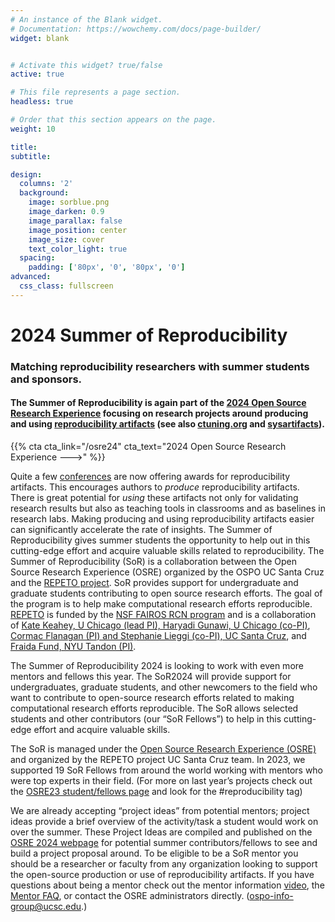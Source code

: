 ```yaml
---
# An instance of the Blank widget.
# Documentation: https://wowchemy.com/docs/page-builder/
widget: blank


# Activate this widget? true/false
active: true

# This file represents a page section.
headless: true

# Order that this section appears on the page.
weight: 10

title:
subtitle:

design:
  columns: '2'
  background:
    image: sorblue.png
    image_darken: 0.9
    image_parallax: false
    image_position: center
    image_size: cover
    text_color_light: true
  spacing:
    padding: ['80px', '0', '80px', '0']
advanced:
  css_class: fullscreen
---
```


# 2024 Summer of Reproducibility

### Matching reproducibility researchers with summer students and sponsors.

#### The **Summer of Reproducibility** is again part of the [2024 Open Source Research Experience](/osre24) focusing on research projects around producing and using [reproducibility artifacts](https://www.acm.org/publications/policies/artifact-review-and-badging-current) (see also [ctuning.org](https://ctuning.org/ae/) and [sysartifacts](https://sysartifacts.github.io)). 

{{% cta cta_link="/osre24" cta_text="2024 Open Source Research Experience --->" %}}

Quite a few [conferences](https://docs.google.com/document/d/1--Q2D0YwgNxqUfQjJohni61d554r3HpPmnjUSaKRRKQ/edit?usp=sharing) are now offering awards for reproducibility artifacts. This encourages authors to *produce* reproducibility artifacts. There is great potential for *using* these artifacts not only for validating research results but also as teaching tools in classrooms and as baselines in research labs. Making producing and using reproducibility artifacts easier can significantly accelerate the rate of insights. The Summer of Reproducibility gives summer students the opportunity to help out in this cutting-edge effort and acquire valuable skills related to reproducibility. The Summer of Reproducibility (SoR) is a collaboration between the Open Source Research Experience (OSRE) organized by the OSPO UC Santa Cruz and the [REPETO project](https://voices.uchicago.edu/repeto/). SoR provides support for undergraduate and graduate students contributing to open source research efforts. The goal of the program is to help make computational research efforts reproducible. [REPETO](https://voices.uchicago.edu/repeto/) is funded by the [NSF FAIROS RCN program](https://beta.nsf.gov/funding/opportunities/findable-accessible-interoperable-reusable-open) and is a collaboration of [Kate Keahey, U Chicago (lead PI), Haryadi Gunawi, U Chicago (co-PI)](https://www.nsf.gov/awardsearch/showAward?AWD_ID=2226406), [Cormac Flanagan (PI) and Stephanie Lieggi (co-PI), UC Santa Cruz](https://www.nsf.gov/awardsearch/showAward?AWD_ID=2226407), and [Fraida Fund, NYU Tandon (PI)](https://www.nsf.gov/awardsearch/showAward?AWD_ID=2226408).

The Summer of Reproducibility 2024 is looking to work with even more mentors and fellows this year. The SoR2024 will provide support for undergraduates, graduate students, and other newcomers to the field who want to contribute to open-source research efforts related to making computational research efforts reproducible. The SoR allows selected students and other contributors (our “SoR Fellows”) to help in this cutting-edge effort and acquire valuable skills.

The SoR is managed under the [Open Source Research Experience (OSRE)](https://ucsc-ospo.github.io/osre24/) and organized by the REPETO project UC Santa Cruz team. In 2023, we supported 19 SoR Fellows from around the world working with mentors who were top experts in their field. (For more on last year’s projects check out the [OSRE23 student/fellows page](https://ucsc-ospo.github.io/osre23/#studentpages) and look for the #reproducibility tag)

We are already accepting “project ideas” from potential mentors; project ideas provide a brief overview of the activity/task a student would work on over the summer. These Project Ideas are compiled and published on the [OSRE 2024 webpage](https://ucsc-ospo.github.io/osre24/) for potential summer contributors/fellows to see and build a project proposal around.
To be eligible to be a SoR mentor you should be a researcher or faculty from any organization looking to support the open-source production or use of reproducibility artifacts. If you have questions about being a mentor check out the mentor information [video](https://youtu.be/toIQD7CSfLg?si=cNgQloe52rAuxJEY), the [Mentor FAQ](https://ucsc-ospo.github.io/osre24/#formentors), or contact the OSRE administrators directly. (ospo-info-group@ucsc.edu.)
